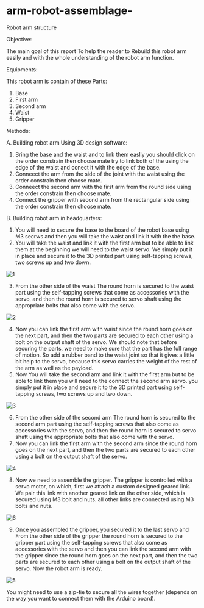 # arm-robot-assemblage-
Robot arm structure

Objective:

The main goal of this report To help the reader to Rebuild this robot arm easily and with the whole understanding of the robot arm function.

Equipments:

This robot arm is contain of these Parts: 
1.	Base 
2.	First arm
3.	Second arm
4.	Waist 
5.	Gripper

Methods: 

A.	Building robot arm Using 3D design software:
1.	Bring the base and the waist and to link them easliy you should click on the order constrain then choose mate try to link both of the using the edge of the waist and conect it with the edge of the base.
2.	Conneect the arm from the side of the joint with the waist using the order constrain then choose mate.
3.	Conneect the second arm with the first arm from the round side using the order constrain then choose mate.
4.	Connect the gripper with second arm from the rectangular side using the order constrain then choose mate.

B.	Building robot arm in headquarters:
1.	You will need to secure the base to the board of the robot base using M3 secrws and then you will take the waist and link it with the the base.
2.	You will take the waist and link it with the first arm but to be able to link them at the beginning we will need to the waist servo. We simply put it in place and secure it to the 3D printed part using self-tapping screws, two screws up and two down. 

![1](https://user-images.githubusercontent.com/85954773/123529385-5585d600-d6f8-11eb-9c50-10ccafa96388.jpg)

3.	From the other side of the waist The round horn is secured to the waist part using the self-tapping screws that come as accessories with the servo, and then the round horn is secured to servo shaft using the appropriate bolts that also come with the servo.

![2](https://user-images.githubusercontent.com/85954773/123529445-efe61980-d6f8-11eb-87f6-f2e2e86ac757.jpg)

4.	Now you can link the first arm with waist since the round horn goes on the next part, and then the two parts are secured to each other using a bolt on the output shaft of the servo. We should note that before securing the parts, we need to make sure that the part has the full range of motion. So add a rubber band to the waist joint so that it gives a little bit help to the servo, because this servo carries the weight of the rest of the arm as well as the payload.
5.	Now You will take the second arm and link it with the first arm but to be able to link them you will need to the connect the second arm servo. you simply put it in place and secure it to the 3D printed part using self-tapping screws, two screws up and two down.

![3](https://user-images.githubusercontent.com/85954773/123529617-c201d480-d6fa-11eb-835e-16ed9c32fbb4.jpg)

6.	From the other side of the second arm The round horn is secured to the second arm part using the self-tapping screws that also come as accessories with the servo, and then the round horn is secured to servo shaft using the appropriate bolts that also come with the servo.
7.	Now you can link the first arm with the second arm since the round horn goes on the next part, and then the two parts are secured to each other using a bolt on the output shaft of the servo.

![4](https://user-images.githubusercontent.com/85954773/123529623-c7f7b580-d6fa-11eb-81b4-6b3a9a2d7213.jpg)

8.	Now we need to assemble the gripper. The gripper is controlled with a servo motor, on which, first we attach a custom designed geared link. We pair this link with another geared link on the other side, which is secured using M3 bolt and nuts. all other links are connected using M3 bolts and nuts.

![6](https://user-images.githubusercontent.com/85954773/123529810-cc24d280-d6fc-11eb-9fea-ab6e80a03589.jpg)

9.	Once you assembled the gripper, you secured it to the last servo and From the other side of the gripper the round horn is secured to the gripper part using the self-tapping screws that also come as accessories with the servo and then you can link the second arm with the gripper since the round horn goes on the next part, and then the two parts are secured to each other using a bolt on the output shaft of the servo. Now the robot arm is ready.

![5](https://user-images.githubusercontent.com/85954773/123529823-e959a100-d6fc-11eb-8fde-ffdceaf20be3.jpg)

You might need to use a zip-tie to secure all the wires together (depends on the way you want to connect them with the Arduino board).

